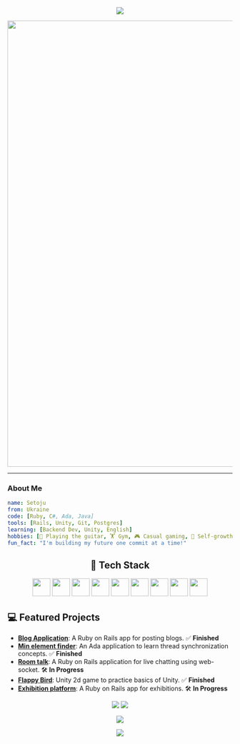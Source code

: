 <p align="center">
  <img src="https://capsule-render.vercel.app/api?text=WELCOME&animation=fadeIn&type=waving&color=gradient&height=100"/>
</p>

<img src="https://media0.giphy.com/media/v1.Y2lkPTc5MGI3NjExdnpjdW1lYm5paWE3MXZtMmNqNnVqbjByaWNxM21wNDZpNng0aGc4cyZlcD12MV9pbnRlcm5hbF9naWZfYnlfaWQmY3Q9Zw/JPqYy2YajMoVglXq0e/giphy.gif" width="1000"/>

---

### About Me

```yaml
name: Setoju
from: Ukraine
code: [Ruby, C#, Ada, Java]
tools: [Rails, Unity, Git, Postgres]
learning: [Backend Dev, Unity, English]
hobbies: [🎸 Playing the guitar, 🏋️ Gym, 🎮 Casual gaming, 🧠 Self-growth]
fun_fact: "I'm building my future one commit at a time!"
```

<h2 align="center">🚀 Tech Stack</h2>
<p align="center"> 
  <img src="https://cdn.jsdelivr.net/gh/devicons/devicon/icons/ruby/ruby-original.svg" width="40" /> 
  <img src="https://cdn.jsdelivr.net/gh/devicons/devicon/icons/rails/rails-plain-wordmark.svg" width="40" /> 
  <img src="https://cdn.jsdelivr.net/gh/devicons/devicon/icons/python/python-original.svg" width="40" /> 
  <img src="https://cdn.jsdelivr.net/gh/devicons/devicon/icons/java/java-original.svg" width="40" /> 
  <img src="https://cdn.jsdelivr.net/gh/devicons/devicon/icons/csharp/csharp-original.svg" width="40" /> 
  <img src="https://cdn.jsdelivr.net/gh/devicons/devicon/icons/postgresql/postgresql-original.svg" width="40" /> 
  <img src="https://cdn.jsdelivr.net/gh/devicons/devicon/icons/html5/html5-original.svg" width="40" /> 
  <img src="https://cdn.jsdelivr.net/gh/devicons/devicon/icons/css3/css3-original.svg" width="40" /> 
  <img src="https://cdn.jsdelivr.net/gh/devicons/devicon/icons/unity/unity-original.svg" width="40" /> 
</p>

## 💻 Featured Projects
- **[Blog Application](https://github.com/Setoju/rails-blog-application)**: A Ruby on Rails app for posting blogs. ✅ **Finished**
- **[Min element finder](https://github.com/Setoju/ThreadSynchronizationAda)**: An Ada application to learn thread synchronization concepts. ✅ **Finished**
- **[Room talk](https://github.com/Setoju?tab=repositories)**: A Ruby on Rails application for live chatting using web-socket. 🛠️ **In Progress**
- **[Flappy Bird](https://github.com/Setoju/FlappyBird)**: Unity 2d game to practice basics of Unity. ✅ **Finished**
- **[Exhibition platform](https://github.com/Setoju/exhibition_platform)**: A Ruby on Rails app for exhibitions. 🛠️ **In Progress**

<p align="center">
  <img src="https://github-readme-stats.vercel.app/api?username=Setoju&show_icons=true&theme=radical"/>
  <img src="https://github-readme-stats.vercel.app/api/top-langs/?username=Setoju&layout=compact&theme=radical"/>
</p>

<p align="center">
  <img src="https://github-readme-streak-stats.herokuapp.com/?user=Setoju&theme=radical"/>
</p>

<p align="center">
  <img src="https://capsule-render.vercel.app/api?section=footer&type=waving&color=gradient&height=100"/>
</p>
